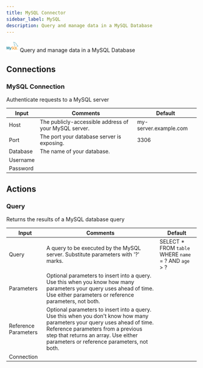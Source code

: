 ```yaml
---
title: MySQL Connector
sidebar_label: MySQL
description: Query and manage data in a MySQL Database
---
```


![MySQL](./assets/mysql.png#connector-icon)
Query and manage data in a MySQL Database

## Connections

### MySQL Connection

Authenticate requests to a MySQL server

| Input    | Comments                                              | Default               |
| -------- | ----------------------------------------------------- | --------------------- |
| Host     | The publicly-accessible address of your MySQL server. | my-server.example.com |
| Port     | The port your database server is exposing.            | 3306                  |
| Database | The name of your database.                            |                       |
| Username |                                                       |                       |
| Password |                                                       |                       |

## Actions

### Query

Returns the results of a MySQL database query

| Input                | Comments                                                                                                                                                                                                                                              | Default                                               |
| -------------------- | ----------------------------------------------------------------------------------------------------------------------------------------------------------------------------------------------------------------------------------------------------- | ----------------------------------------------------- |
| Query                | A query to be executed by the MySQL server. Substitute parameters with '?' marks.                                                                                                                                                                     | SELECT \* FROM `table` WHERE `name` = ? AND `age` > ? |
| Parameters           | Optional parameters to insert into a query. Use this when you know how many parameters your query uses ahead of time. Use either parameters or reference parameters, not both.                                                                        |                                                       |
| Reference Parameters | Optional parameters to insert into a query. Use this when you don't know how many parameters your query uses ahead of time. Reference parameters from a previous step that returns an array. Use either parameters or reference parameters, not both. |                                                       |
| Connection           |                                                                                                                                                                                                                                                       |                                                       |
